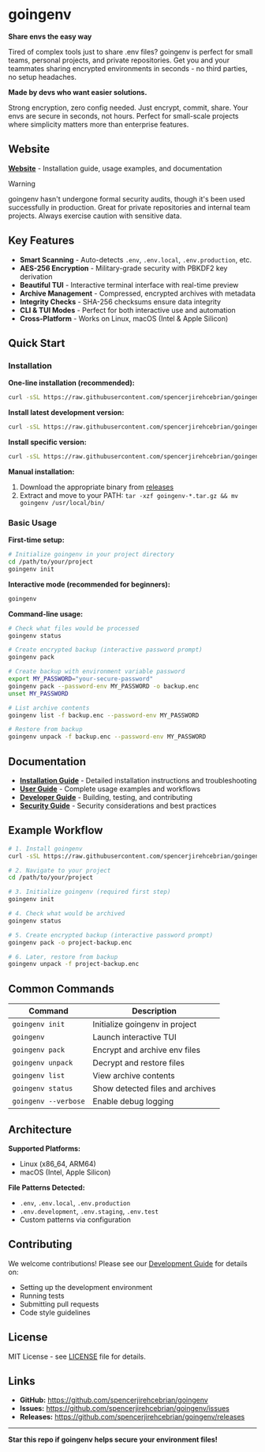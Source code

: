 # goingenv

**Share envs the easy way**

Tired of complex tools just to share .env files? goingenv is perfect for small teams, personal projects, and private repositories. Get you and your teammates sharing encrypted environments in seconds - no third parties, no setup headaches.

**Made by devs who want easier solutions.**

Strong encryption, zero config needed. Just encrypt, commit, share. Your envs are secure in seconds, not hours. Perfect for small-scale projects where simplicity matters more than enterprise features.

## Website

**[Website](https://spencerjirehcebrian.github.io/goingenv/)** - Installation guide, usage examples, and documentation

> [!WARNING]  
> goingenv hasn't undergone formal security audits, though it's been used successfully in production. Great for private repositories and internal team projects. Always exercise caution with sensitive data.

## Key Features

- **Smart Scanning** - Auto-detects `.env`, `.env.local`, `.env.production`, etc.
- **AES-256 Encryption** - Military-grade security with PBKDF2 key derivation
- **Beautiful TUI** - Interactive terminal interface with real-time preview
- **Archive Management** - Compressed, encrypted archives with metadata
- **Integrity Checks** - SHA-256 checksums ensure data integrity
- **CLI & TUI Modes** - Perfect for both interactive use and automation
- **Cross-Platform** - Works on Linux, macOS (Intel & Apple Silicon)

## Quick Start

### Installation

**One-line installation (recommended):**

```bash
curl -sSL https://raw.githubusercontent.com/spencerjirehcebrian/goingenv/main/install.sh | bash
```

**Install latest development version:**

```bash
curl -sSL https://raw.githubusercontent.com/spencerjirehcebrian/goingenv/develop/install.sh | bash
```

**Install specific version:**

```bash
curl -sSL https://raw.githubusercontent.com/spencerjirehcebrian/goingenv/main/install.sh | bash -s -- --version v0.1.0-beta.11
```

**Manual installation:**

1. Download the appropriate binary from [releases](https://github.com/spencerjirehcebrian/goingenv/releases)
2. Extract and move to your PATH: `tar -xzf goingenv-*.tar.gz && mv goingenv /usr/local/bin/`

### Basic Usage

**First-time setup:**

```bash
# Initialize goingenv in your project directory
cd /path/to/your/project
goingenv init
```

**Interactive mode (recommended for beginners):**

```bash
goingenv
```

**Command-line usage:**

```bash
# Check what files would be processed
goingenv status

# Create encrypted backup (interactive password prompt)
goingenv pack

# Create backup with environment variable password
export MY_PASSWORD="your-secure-password"
goingenv pack --password-env MY_PASSWORD -o backup.enc
unset MY_PASSWORD

# List archive contents
goingenv list -f backup.enc --password-env MY_PASSWORD

# Restore from backup
goingenv unpack -f backup.enc --password-env MY_PASSWORD
```

## Documentation

- **[Installation Guide](INSTALL.md)** - Detailed installation instructions and troubleshooting
- **[User Guide](USAGE.md)** - Complete usage examples and workflows
- **[Developer Guide](DEVELOPMENT.md)** - Building, testing, and contributing
- **[Security Guide](SECURITY.md)** - Security considerations and best practices

## Example Workflow

```bash
# 1. Install goingenv
curl -sSL https://raw.githubusercontent.com/spencerjirehcebrian/goingenv/main/install.sh | bash

# 2. Navigate to your project
cd /path/to/your/project

# 3. Initialize goingenv (required first step)
goingenv init

# 4. Check what would be archived
goingenv status

# 5. Create encrypted backup (interactive password prompt)
goingenv pack -o project-backup.enc

# 6. Later, restore from backup
goingenv unpack -f project-backup.enc
```

## Common Commands

| Command              | Description                      |
| -------------------- | -------------------------------- |
| `goingenv init`      | Initialize goingenv in project   |
| `goingenv`           | Launch interactive TUI           |
| `goingenv pack`      | Encrypt and archive env files    |
| `goingenv unpack`    | Decrypt and restore files        |
| `goingenv list`      | View archive contents            |
| `goingenv status`    | Show detected files and archives |
| `goingenv --verbose` | Enable debug logging             |

## Architecture

**Supported Platforms:**

- Linux (x86_64, ARM64)
- macOS (Intel, Apple Silicon)

**File Patterns Detected:**

- `.env`, `.env.local`, `.env.production`
- `.env.development`, `.env.staging`, `.env.test`
- Custom patterns via configuration

## Contributing

We welcome contributions! Please see our [Development Guide](DEVELOPMENT.md) for details on:

- Setting up the development environment
- Running tests
- Submitting pull requests
- Code style guidelines


## License

MIT License - see [LICENSE](LICENSE) file for details.

## Links

- **GitHub:** https://github.com/spencerjirehcebrian/goingenv
- **Issues:** https://github.com/spencerjirehcebrian/goingenv/issues
- **Releases:** https://github.com/spencerjirehcebrian/goingenv/releases

---

**Star this repo if goingenv helps secure your environment files!**
